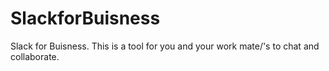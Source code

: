 # SlackforBuisness
Slack for Buisness. This is a tool for you and your work mate/'s to chat and collaborate.
